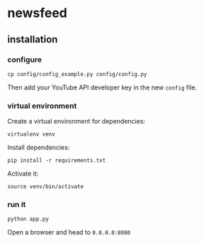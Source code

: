 # newsfeed

## installation

### configure

```shell
cp config/config_example.py config/config.py
```

Then add your YouTube API developer key in the new `config` file.

### virtual environment

Create a virtual environment for dependencies:

```shell
virtualenv venv
```

Install dependencies:

```shell
pip install -r requirements.txt
```

Activate it:

```shell
source venv/bin/activate
```

### run it

```shell
python app.py
```

Open a browser and head to `0.0.0.0:8080`
